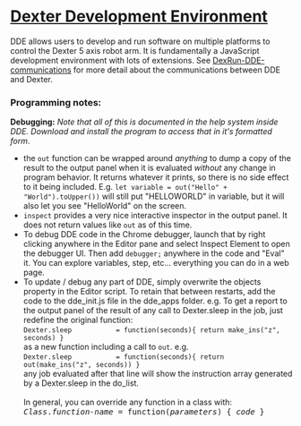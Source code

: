 # [Dexter Development Environment](https://github.com/HaddingtonDynamics/Dexter/blob/master/DDE/README.md)

DDE allows users to develop and run software on multiple platforms to control the Dexter 5 axis robot arm. 
It is fundamentally a JavaScript development environment with lots of extensions. See [DexRun-DDE-communications](DexRun-DDE-communications) for more detail about the communications between DDE and Dexter.

### Programming notes:

**Debugging:** _Note that all of this is documented in the  help system inside DDE. Download and install the program to access that in it's formatted form_.
- the `out` function can be wrapped around _anything_ to dump a copy of the result to the output panel when it is evaluated _without_ any change in program behavior. It returns whatever it prints, so there is no side effect to it being included. E.g. `let variable = out("Hello" + "World").toUpper())` will still put "HELLOWORLD" in variable, but it will also let you see "HelloWorld" on the screen.
- `inspect` provides a very nice interactive inspector in the output panel. It does not return values like `out` as of this time.
- To debug DDE code in the Chrome debugger, launch that by right clicking anywhere in the Editor pane and select Inspect Element to open the debugger UI. Then add `debugger;` anywhere in the code and "Eval" it. You can explore variables, step, etc... everything you can do in a web page.
- To update / debug any part of DDE, simply overwrite the objects property in the Editor script. To retain that between restarts, add the code to the dde_init.js file in the dde_apps folder. e.g. To get a report to the output panel of the result of any call to Dexter.sleep in the job, just redefine the original function:<BR>
`Dexter.sleep           = function(seconds){ return make_ins("z", seconds) }`<BR>
as a new function including a call to `out`. e.g. <BR>
`Dexter.sleep           = function(seconds){ return out(make_ins("z", seconds)) }`<br>
any job evaluated after that line will show the instruction array generated by a Dexter.sleep in the do_list. 
<br><br>In general, you can override any function in a class with: <BR>
<tt>_Class_._function-name_ = function(_parameters_) { _code_ } </tt>

